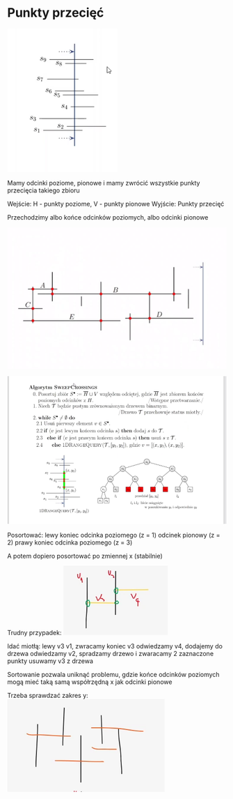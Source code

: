 # Punkty przecięć

![img.png](img.png)

Mamy odcinki poziome, pionowe i mamy zwrócić wszystkie punkty przecięcia takiego zbioru 

Wejście: H - punkty poziome, V - punkty pionowe
Wyjście: Punkty przecięć

Przechodzimy albo końce odcinków poziomych, albo odcinki pionowe

![img_1.png](img_1.png)

![img_2.png](img_2.png)

Posortować:
lewy koniec odcinka poziomego (z = 1)
odcinek pionowy (z = 2)
prawy koniec odcinka poziomego (z = 3)

A potem dopiero posortować po zmiennej x (stabilnie)

Trudny przypadek:
![img_3.png](img_3.png)

Idać miotłą:
lewy v3
v1, zwracamy koniec v3
odwiedzamy v4, dodajemy do drzewa
odwiedzamy v2, spradzamy drzewo i zwaracamy 2 zaznaczone punkty
usuwamy v3 z drzewa

Sortowanie pozwala uniknąć problemu, gdzie końce odcinków poziomych mogą mieć taką samą
współrzędną x jak odcinki pionowe

Trzeba sprawdzać zakres y:
![img_4.png](img_4.png)
